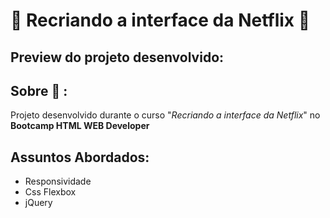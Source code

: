 # :rocket: Recriando a interface da Netflix :rocket:	

## Preview do projeto desenvolvido: 

## Sobre :speech_balloon: : 
Projeto desenvolvido durante o curso "_Recriando a interface da Netflix_" no **Bootcamp HTML WEB Developer**

## Assuntos Abordados: 
* Responsividade
* Css Flexbox
* jQuery